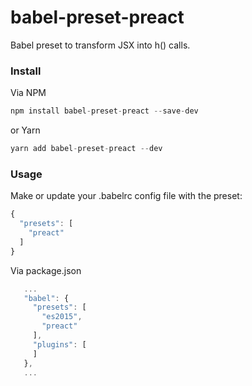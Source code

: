 # babel-preset-preact
Babel preset to transform JSX into h() calls.

### Install

Via NPM

```javascript
npm install babel-preset-preact --save-dev
```

or Yarn

```javascript
yarn add babel-preset-preact --dev
```

### Usage

Make or update your .babelrc config file with the preset:

```javascript
{
  "presets": [
    "preact"
  ]
}
```

Via package.json

```javascript
   ...
   "babel": {
     "presets": [
       "es2015",
       "preact"
     ],
     "plugins": [
     ]
   },
   ...
```
